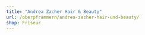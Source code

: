 ```yaml
---
title: "Andrea Zacher Hair & Beauty"
url: /oberpframmern/andrea-zacher-hair-und-beauty/
shop: Friseur
---
```

